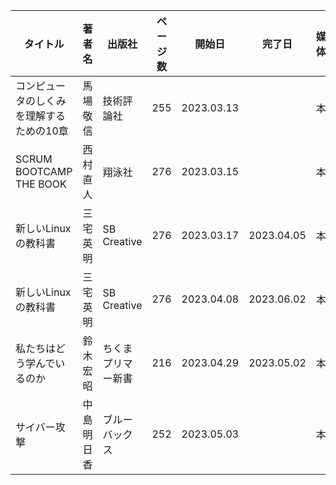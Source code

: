 | タイトル | 著者名 | 出版社 | ページ数 | 開始日 | 完了日 | 媒体 | 備考 |
| ---- | ---- | ---- | ---- | ---- | ---- | ---- | ---- |
| コンピュータのしくみを理解するための10章 | 馬場 敬信 | 技術評論社 | 255 | 2023.03.13 |  | 本 |  |
| SCRUM BOOTCAMP THE BOOK | 西村 直人 | 翔泳社 | 276 | 2023.03.15 |  | 本 |  |
| 新しいLinuxの教科書 | 三宅 英明 | SB Creative | 276 | 2023.03.17 | 2023.04.05 | 本 |  |
| 新しいLinuxの教科書 | 三宅 英明 | SB Creative | 276 | 2023.04.08 | 2023.06.02 | 本 |  |
| 私たちはどう学んでいるのか | 鈴木 宏昭 | ちくまプリマー新書 | 216 | 2023.04.29 | 2023.05.02 | 本 |  |
| サイバー攻撃 | 中島 明日香 | ブルーバックス | 252 | 2023.05.03 |  | 本 |  |
